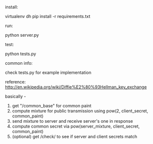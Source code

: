 install:

virtualenv dh
pip install -r requirements.txt



run:

python server.py



test:

python tests.py



common info:

check tests.py for example implementation

reference: http://en.wikipedia.org/wiki/Diffie%E2%80%93Hellman_key_exchange

basically - 

1. get "/common_base" for common paint
2. compute mixture for public transmission using pow(2, client_secret, common_paint)
3. send mixture to server and receive server's one in response
4. compute common secret via pow(server_mixture, client_secret, common_paint)
5. (optional) get /check/<common secret> to see if server and client secrets match
